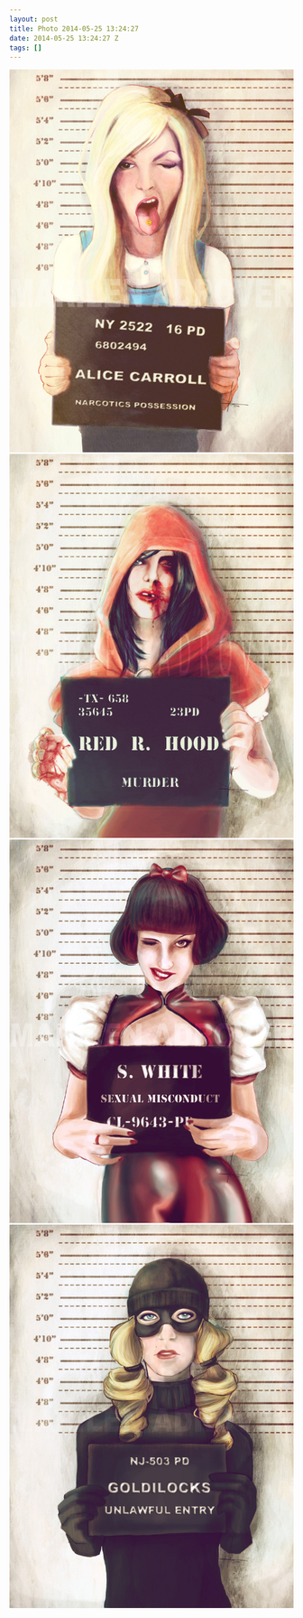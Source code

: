 ```yaml
---
layout: post
title: Photo 2014-05-25 13:24:27
date: 2014-05-25 13:24:27 Z
tags: []
---
```

![](/media/2014/05/86789446775_0.jpg)
![](/media/2014/05/86789446775_1.jpg)
![](/media/2014/05/86789446775_2.jpg)
![](/media/2014/05/86789446775_3.jpg)
